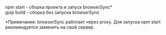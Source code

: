 npm start - сборка проекта и запуск browserSync*  
gulp build - сборка без запуска browserSync

*Примечание: browserSync работает через proxy. Для запуска npm start рекомендуется заменить на свой сервер.
